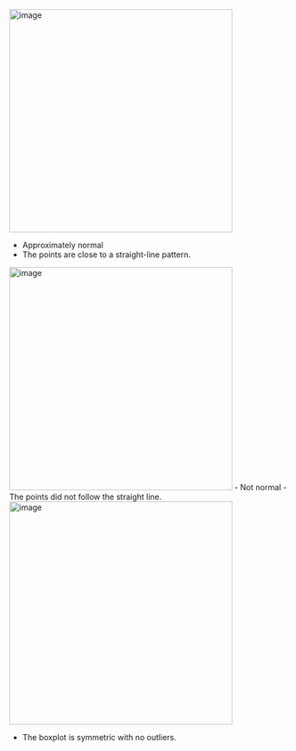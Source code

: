 <img width="400" alt="image" src="https://github.com/user-attachments/assets/92401e07-5455-4018-a185-afb7e83af406" />  

- Approximately normal
- The points are close to a straight-line pattern.


<img width="400" alt="image" src="https://github.com/user-attachments/assets/b9db13af-9094-432d-a162-d1f48e85a152" />  
- Not normal
- The points did not follow the straight line.  


<img width="400" alt="image" src="https://github.com/user-attachments/assets/ef00420b-6999-401f-969b-3871c1e91226" />

- The boxplot is symmetric with no outliers.
